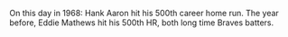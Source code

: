 On this day in 1968: Hank Aaron hit his 500th career home run. The year before, Eddie Mathews hit his 500th HR, both long time Braves batters.